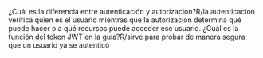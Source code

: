 ¿Cuál es la diferencia entre autenticación y autorizacion?R/la autenticacion verifica quien es el usuario mientras que la autorizacion determina qué puede hacer o a qué recursos puede acceder ese usuario.
¿Cuál es la función del token JWT en la guía?R/sirve para probar de manera segura que un usuario ya se autenticó
